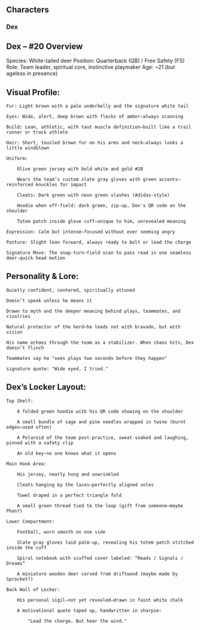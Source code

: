 ## **Characters**

### **Dex**
## Dex – #20 Overview

Species: White-tailed deer
Position: Quarterback (QB) / Free Safety (FS)
Role: Team leader, spiritual core, instinctive playmaker
Age: ~21 (but ageless in presence)

## Visual Profile:

    Fur: Light brown with a pale underbelly and the signature white tail

    Eyes: Wide, alert, deep brown with flecks of amber—always scanning

    Build: Lean, athletic, with taut muscle definition—built like a trail runner or track athlete

    Hair: Short, tousled brown fur on his arms and neck—always looks a little windblown

    Uniform:

        Olive green jersey with bold white and gold #20

        Wears the team’s custom slate gray gloves with green accents—reinforced knuckles for impact

        Cleats: Dark green with neon green slashes (Adidas-style)

        Hoodie when off-field: dark green, zip-up, Dex's QR code on the shoulder

        Totem patch inside glove cuff—unique to him, unrevealed meaning

    Expression: Calm but intense—focused without ever seeming angry

    Posture: Slight lean forward, always ready to bolt or lead the charge

    Signature Move: The snap-turn—field scan to pass read in one seamless deer-quick head motion

## Personality & Lore:

    Quietly confident, centered, spiritually attuned

    Doesn’t speak unless he means it

    Drawn to myth and the deeper meaning behind plays, teammates, and rivalries

    Natural protector of the herd—he leads not with bravado, but with vision

    His name echoes through the team as a stabilizer. When chaos hits, Dex doesn’t flinch

    Teammates say he "sees plays two seconds before they happen"

    signature quote: "Wide eyed, I tried."

## Dex’s Locker Layout:

    Top Shelf:

        A folded green hoodie with his QR code showing on the shoulder

        A small bundle of sage and pine needles wrapped in twine (burnt edges—used often)

        A Polaroid of the team post-practice, sweat-soaked and laughing, pinned with a safety clip

        An old key—no one knows what it opens

    Main Hook Area:

        His jersey, neatly hung and unwrinkled

        Cleats hanging by the laces—perfectly aligned soles

        Towel draped in a perfect triangle fold

        A small green thread tied to the loop (gift from someone—maybe Phan?)

    Lower Compartment:

        Football, worn smooth on one side

        Slate gray gloves laid palm-up, revealing his totem patch stitched inside the cuff

        Spiral notebook with scuffed cover labeled: “Reads / Signals / Dreams”

        A miniature wooden deer carved from driftwood (maybe made by Sprocket?)

    Back Wall of Locker:

        His personal sigil—not yet revealed—drawn in faint white chalk

        A motivational quote taped up, handwritten in sharpie:

            "Lead the charge. But hear the wind."